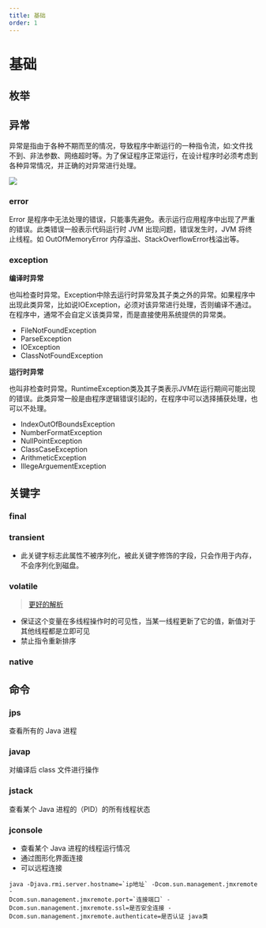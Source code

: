 ```yaml
---
title: 基础
order: 1
---
```

# 基础

## 枚举
## 异常
异常是指由于各种不期而至的情况，导致程序中断运行的一种指令流，如:文件找不到、非法参数、网络超时等。为了保证程序正常运行，在设计程序时必须考虑到各种异常情况，并正确的对异常进行处理。



![](/assets/image/1.java/1.base/1.base.png)

### error
Error 是程序中无法处理的错误，只能事先避免。表示运行应用程序中出现了严重的错误。此类错误一般表示代码运行时 JVM 出现问题，错误发生时，JVM 将终止线程。如 OutOfMemoryError 内存溢出、StackOverflowError栈溢出等。

### exception
**编译时异常**

也叫检查时异常。Exception中除去运行时异常及其子类之外的异常。如果程序中出现此类异常，比如说IOException，必须对该异常进行处理，否则编译不通过。在程序中，通常不会自定义该类异常，而是直接使用系统提供的异常类。

+ FileNotFoundException
+ ParseException
+ IOException
+ ClassNotFoundException

**运行时异常**

也叫非检查时异常。RuntimeException类及其子类表示JVM在运行期间可能出现的错误。此类异常一般是由程序逻辑错误引起的，在程序中可以选择捕获处理，也可以不处理。

+ IndexOutOfBoundsException
+ NumberFormatException
+ NullPointException
+ ClassCaseException
+ ArithmeticException
+ IllegeArguementException

## 关键字
### final
### transient
+ 此关键字标志此属性不被序列化，被此关键字修饰的字段，只会作用于内存，不会序列化到磁盘。

### volatile
> [更好的解析](https://www.cnblogs.com/dolphin0520/p/3920373.html)
>

+ 保证这个变量在多线程操作时的可见性，当某一线程更新了它的值，新值对于其他线程都是立即可见
+ 禁止指令重新排序

### native


## 命令
### jps
查看所有的 Java 进程

### javap
对编译后 class 文件进行操作

### jstack
查看某个 Java 进程的（PID）的所有线程状态

### jconsole
+ 查看某个 Java 进程的线程运行情况
+ 通过图形化界面连接
+ 可以远程连接

```shell
java -Djava.rmi.server.hostname=`ip地址` -Dcom.sun.management.jmxremote -
Dcom.sun.management.jmxremote.port=`连接端口` -Dcom.sun.management.jmxremote.ssl=是否安全连接 -
Dcom.sun.management.jmxremote.authenticate=是否认证 java类
```

